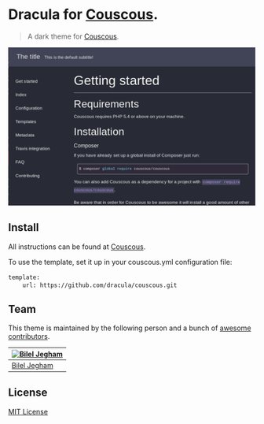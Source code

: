 # Dracula for [Couscous](http://couscous.io/).

> A dark theme for [Couscous](http://couscous.io/).

![Screenshot](screenshot.png)

## Install

All instructions can be found at [Couscous](http://couscous.io/docs/getting-started.html).

To use the template, set it up in your couscous.yml configuration file:
```
template:
    url: https://github.com/dracula/couscous.git
```

## Team

This theme is maintained by the following person and a bunch of [awesome contributors](https://github.com/dracula/template/graphs/contributors).

|[![Bilel Jegham](https://avatars0.githubusercontent.com/u/20130405?v=3&s=70)](https://github.com/BilelJegham) |
|---|
|[Bilel Jegham](https://github.com/BilelJegham) |


## License

[MIT License](./LICENSE)
